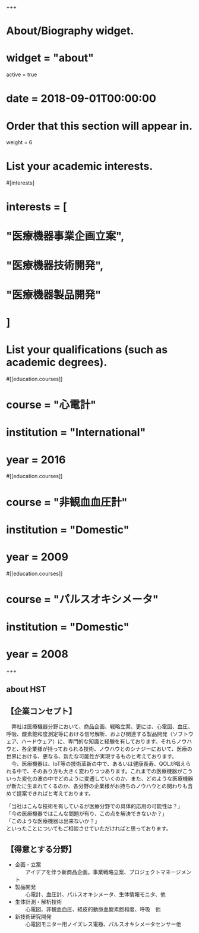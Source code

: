 +++
# About/Biography widget.
# widget = "about"
active = true
# date = 2018-09-01T00:00:00

# Order that this section will appear in.
weight = 6

# List your academic interests.
#[interests]
#  interests = [
#    "医療機器事業企画立案",
#    "医療機器技術開発",
#    "医療機器製品開発"
#  ]

# List your qualifications (such as academic degrees).
#[[education.courses]]
#  course = "心電計"
#  institution = "International"
#  year = 2016

#[[education.courses]]
#  course = "非観血血圧計"
#  institution = "Domestic"
#  year = 2009

#[[education.courses]]
#  course = "パルスオキシメータ"
#  institution = "Domestic"
#  year = 2008

+++

## about __HST__


## 【企業コンセプト】    
　弊社は医療機器分野において、商品企画、戦略立案、更には、心電図、血圧、呼吸、酸素飽和度測定等における信号解析、および関連する製品開発（ソフトウェア、ハードウェア）に、専門的な知識と経験を有しております。それらノウハウと、各企業様が持っておられる技術、ノウハウとのシナジーにおいて、医療の世界における、更なる、新たな可能性が実現するものと考えております。    
　今、医療機器は、IoT等の技術革新の中で、あるいは健康長寿、QOLが唱えられる中で、そのあり方も大きく変わりつつあります。これまでの医療機器がこういった変化の波の中でどのように変遷していくのか、また、どのような医療機器が新たに生まれてくるのか、各分野の企業様がお持ちのノウハウとの関わりも含めて提案できればと考えております。    

「当社はこんな技術を有しているが医療分野での具体的応用の可能性は？」    
「今の医療機器ではこんな問題が有り、この点を解決できないか？」    
「このような医療機器は出来ないか？」    
といったことについてもご相談させていただければと思っております。

## 【得意とする分野】    
- 企画・立案    
　　アイデアを伴う新商品企画。事業戦略立案、プロジェクトマネージメント    
- 製品開発    
　　心電計、血圧計、パルスオキシメータ、生体情報モニタ、他    
- 生体計測・解析技術    
　　心電図、非観血血圧、経皮的動脈血酸素飽和度、呼吸　他    
- 新技術研究開発    
　　心電図モニター用ノイズレス電極、パルスオキシメータセンサー他    
